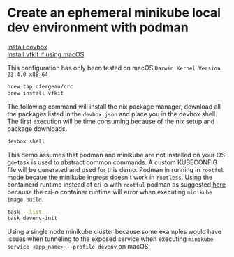 # Create an ephemeral minikube local dev environment with podman

[Install devbox](https://www.jetify.com/devbox/docs/installing_devbox/)\
[Install vfkit if using macOS](https://github.com/NixOS/nixpkgs/issues/305868)

This configuration has only been tested on macOS `Darwin Kernel Version 23.4.0 x86_64`

```bash
brew tap cfergeau/crc
brew install vfkit
```

The following command will install the nix package manager, download all the packages listed in the `devbox.json` and place you in the devbox shell. The first execution will be time consuming because of the nix setup and package downloads.

```bash
devbox shell
```

This demo assumes that podman and minikube are not installed on your OS. go-task is used to abstract common commands. A custom KUBECONFIG file will be generated and used for this demo. Podman in running in `rootful` mode becaue the minikube ingress doesn't work in `rootless`. Using the containerd runtime instead of cri-o with `rootful` podman as suggested [here](https://minikube.sigs.k8s.io/docs/drivers/podman/) because the cri-o container runtime will error when executing `minikube image build`. 

```bash
task --list
task devenv-init
```

Using a single node minikube cluster because some examples would have issues when tunneling to the exposed service when executing `minikube service <app_name> --profile devenv` on macOS
